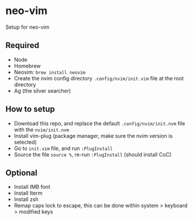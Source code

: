 # neo-vim
Setup for neo-vim

## Required
- Node
- Homebrew
- Neovim: `brew install neovim`
- Create the nvim config directory `.config/nvim/init.vim` file at the root directory
- Ag (the silver searcher)

## How to setup
- Download this repo, and replace the default `.config/nvim/init.nvm` file with the `nvim/init.nvm`
- Install vim-plug (package manager, make sure the nvim version is selected) 
- Go to `init.vim` file, and run `:PlugInstall`
- Source the file `source %`, re-run `:PlugInstall` (should install CoC)

## Optional
- Install IMB font
- Install Iterm
- Install zsh
- Remap caps lock to escape, this can be done within system > keyboard > modified keys
